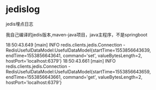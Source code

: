 # jedislog
jedis埋点日志


我自己编译的jedis版本,maven-java项目，java主程序，不是springboot

18:50:43.649 [main] INFO  redis.clients.jedis.Connection - RedisUsefulDataModel:UsefulDataModel{startTime=1553856643639, endTime=1553856643641, command='set', valueBytesLength=2, hostPort='localhost:6379'}
18:50:43.661 [main] INFO  redis.clients.jedis.Connection - RedisUsefulDataModel:UsefulDataModel{startTime=1553856643659, endTime=1553856643661, command='get', valueBytesLength=2, hostPort='localhost:6379'}

